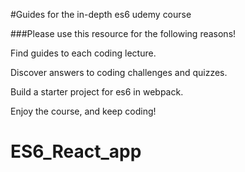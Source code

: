 #Guides for the in-depth es6 udemy course

###Please use this resource for the following reasons!

Find guides to each coding lecture.

Discover answers to coding challenges and quizzes.

Build a starter project for es6 in webpack.


Enjoy the course, and keep coding!
# ES6_React_app
